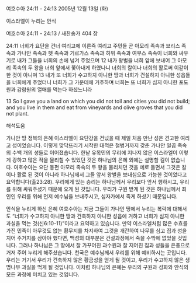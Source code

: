 여호수아 24:11 - 24:13 
2005년 12월 13일 (화)

이스라엘이 누리는 안식



여호수아 24:11 - 24:13 / 새찬송가 404 장


24:11 너희가 요단을 건너 여리고에 이른즉 여리고 주민들 곧 아모리 족속과 브리스 족속과 가나안 족속과 헷 족속과 기르가스 족속과 히위 족속과 여부스 족속이 너희와 싸우기로 내가 그들을 너희의 손에 넘겨 주었으며 12 내가 왕벌을 너희 앞에 보내어 그 아모리 족속의 두 왕을 너희 앞에서 쫓아내게 하였나니 너희의 칼이나 너희의 활로써 이같이 한 것이 아니며 13 내가 또 너희가 수고하지 아니한 땅과 너희가 건설하지 아니한 성읍들을 너희에게 주었더니 너희가 그 가운데에 거주하며 너희는 또 너희가 심지 아니한 포도원과 감람원의 열매를 먹는다 하셨느니라 

13 So I gave you a land on which you did not toil and cities you did not build; and you live in them and eat from vineyards and olive groves that you did not plant.

해석도움





가나안 땅 정복의 은혜 
이스라엘이 요단강을 건넜을 때 제일 처음 만난 성은 견고한 여리고 성이었습니다. 이렇게 맞닥뜨리기 시작한 대적은 철병거까지 갖춘 가나안 일곱 족속의 수백 개의 성들로 이어졌습니다. 한낱 유목민의 무리에 지나지 않은 이스라엘이 이렇게 강하고 많은 적을 물리칠 수 있었던 것은 하나님의 은혜 외에는 설명할 길이 없습니다. 여호수아는 요단 동편 아모리 족속의 두 왕을 물리치던 것을 예로 들면서 그것은 칼이나 활로 된 것이 아니라 하나님께서 그들 앞서 왕벌을 보내심으로 가능한 것이었다고 요약합니다(출23:28). 우리에게 있는 승리는 하나님께서 우리보다 앞서 행하시고, 우리를 위해 싸워주셨기 때문에 오게 된 것입니다. 우리가 구원 받게 된 것은 하나님께서 죄인인 우리를 위해 먼저 예수님을 보내주시고, 십자가에서 죽게 하셨기 때문입니다. 

안식을 누리게 하신 은혜 
여호수아는 지금 그들이 가나안 땅에서 누리는 복락에 대해서도 “너희가 수고하지 아니한 땅과 건축하지 아니한 성읍에 거하고 너희가 심지 아니한 과실을 먹는 것(신6:10-11)”이라고 요약하고 있습니다. 만약 이스라엘처럼 많은 수효를 가진 민족이 아무것도 없는 황무지를 차지하여 그것을 개간하여 나무를 심고 집과 성을 지어 주거지를 삼아야 했다면, 백성의 대부분은 건설과정에서 죽을 수밖에 없었을 것입니다. 그러나 하나님은 그 땅에서 잘 가꾸어진 과수원과 잘 지어진 집과 성들을 은총으로 거저 주어 누리게 해주셨습니다. 천국은 예수님께서 우리를 위해 예비하시는 곳입니다. 우리는 거기서 우리가 건축하지 않은 황금성을 얻게 될 것이고, 우리가 수고하지 않은 생명나무 과실을 먹게 될 것입니다. 이처럼 하나님의 은혜는 우리의 구원과 성화와 안식의 모든 과정에 미치고 있는 것입니다.